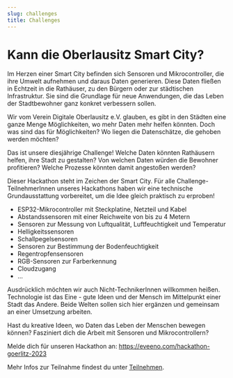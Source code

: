 ```yaml
---
slug: challenges
title: Challenges
---
```


# Kann die Oberlausitz Smart City?

Im Herzen einer Smart City befinden sich Sensoren und Mikrocontroller, die ihre Umwelt aufnehmen und daraus Daten generieren. Diese Daten fließen in Echtzeit in die Rathäuser, zu den Bürgern oder zur städtischen Infrastruktur. Sie sind die Grundlage für neue Anwendungen, die das Leben der Stadtbewohner ganz konkret verbessern sollen.

Wir vom Verein Digitale Oberlausitz e.V. glauben, es gibt in den Städten eine ganze Menge Möglichkeiten, wo mehr Daten mehr helfen könnten. Doch was sind das für Möglichkeiten? Wo liegen die Datenschätze, die gehoben werden möchten?

Das ist unsere diesjährige Challenge! Welche Daten könnten Rathäusern helfen, ihre Stadt zu gestalten? Von welchen Daten würden die Bewohner profitieren? Welche Prozesse könnten damit angestoßen werden?

Dieser Hackathon steht im Zeichen der Smart City. Für alle Challenge-TeilnehmerInnen unseres Hackathons haben wir eine technische Grundausstattung vorbereitet, um die Idee gleich praktisch zu erproben!

- ESP32-Mikrocontroller mit Steckplatine, Netzteil und Kabel
- Abstandssensoren mit einer Reichweite von bis zu 4 Metern
- Sensoren zur Messung von Luftqualität, Luftfeuchtigkeit und Temperatur
- Helligkeitssensoren
- Schallpegelsensoren
- Sensoren zur Bestimmung der Bodenfeuchtigkeit
- Regentropfensensoren
- RGB-Sensoren zur Farberkennung
- Cloudzugang
- ...

Ausdrücklich möchten wir auch Nicht-TechnikerInnen willkommen heißen. Technologie ist das Eine - gute Ideen und der Mensch im Mittelpunkt einer Stadt das Andere. Beide Welten sollen sich hier ergänzen und gemeinsam an einer Umsetzung arbeiten.

Hast du kreative Ideen, wo Daten das Leben der Menschen bewegen können? Fasziniert dich die Arbeit mit Sensoren und Mikrocontrollern?

Melde dich für unseren Hackathon an: https://eveeno.com/hackathon-goerlitz-2023

Mehr Infos zur Teilnahme findest du unter [Teilnehmen](/participate).